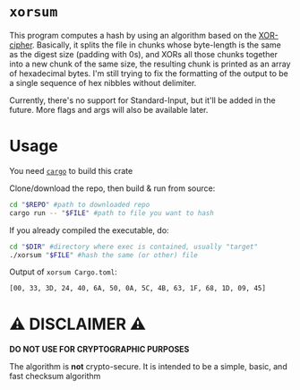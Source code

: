 # `xorsum`
This program computes a hash by using an algorithm based on the [XOR-cipher](https://en.wikipedia.org/wiki/XOR_cipher). Basically, it splits the file in chunks whose byte-length is the same as the digest size (padding with 0s), and XORs all those chunks together into a new chunk of the same size, the resulting chunk is printed as an array of hexadecimal bytes. I'm still trying to fix the formatting of the output to be a single sequence of hex nibbles without delimiter.

Currently, there's no support for Standard-Input, but it'll be added in the future. More flags and args will also be available later.

# Usage
You need [`cargo`](https://doc.rust-lang.org/stable/cargo/getting-started/installation.html) to build this crate

Clone/download the repo, then build & run from source:
```sh
cd "$REPO" #path to downloaded repo
cargo run -- "$FILE" #path to file you want to hash
```

If you already compiled the executable, do:
```sh
cd "$DIR" #directory where exec is contained, usually "target"
./xorsum "$FILE" #hash the same (or other) file
```

Output of `xorsum Cargo.toml`:
```sh
[00, 33, 3D, 24, 40, 6A, 50, 0A, 5C, 4B, 63, 1F, 68, 1D, 09, 45]
```

# ⚠ DISCLAIMER ⚠
**DO NOT USE FOR CRYPTOGRAPHIC PURPOSES**

The algorithm is **not** crypto-secure. It is intended to be a simple, basic, and fast checksum algorithm
